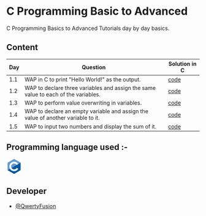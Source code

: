 # C Programming Basic to Advanced
C Programming Basics to Advanced Tutorials day by day basics.

## Content
|Day | Question | Solution in C |
|--|--|--|
| 1.1 | WAP in C to print "Hello World!" as the output. | [code](Code_Solutions/Day_1/Program_1.c) |
| 1.2 | WAP to declare three variables and assign the same value to each of the variables. | [code](Code_Solutions/Day_1/Program_2.c) |
| 1.3 | WAP to perform value overwriting in variables. | [code](Code_Solutions/Day_1/Program_3.c) |
| 1.4 | WAP to declare an empty variable and assign the value of another variable to it. | [code](Code_Solutions/Day_1/Program_4.c) |
| 1.5 | WAP to input two numbers and display the sum of it. | [code](Code_Solutions/Day_1/Program_5.c) |


## Programming language used :-
<a href="https://www.cprogramming.com/" target="_blank" rel="noreferrer"> <img src="https://raw.githubusercontent.com/devicons/devicon/master/icons/c/c-original.svg" alt="c" width="40" height="40"/> </a>

## Developer
*   [@QwertyFusion](https://github.com/QwertyFusion)
